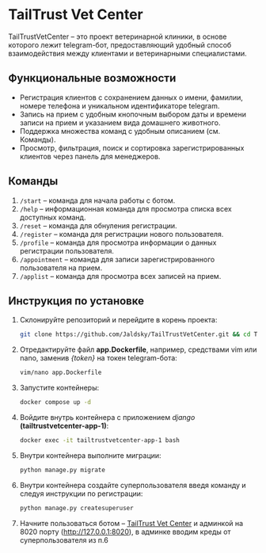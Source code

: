 # TailTrust Vet Center

TailTrustVetCenter – это проект ветеринарной клиники, в основе которого лежит telegram-бот,
предоставляющий удобный способ взаимодействия между клиентами и ветеринарными специалистами.<br>

## Функциональные возможности

- Регистрация клиентов с сохранением данных о имени, фамилии, номере телефона и уникальном идентификаторе telegram.
- Запись на прием с удобным кнопочным выбором даты и времени записи на прием и указанием вида домашнего животного.
- Поддержка множества команд с удобным описанием (см. Команды).
- Просмотр, фильтрация, поиск и сортировка зарегистрированных клиентов через панель для менеджеров.

## Команды

1. `/start` – команда для начала работы с ботом.
2. `/help` – информационная команда для просмотра списка всех доступных команд.
3. `/reset` – команда для обнуления регистрации.
4. `/register` – команда для регистрации нового пользователя.
5. `/profile` – команда для просмотра информации о данных регистрации пользователя.
6. `/appointment` – команда для записи зарегистрированного пользователя на прием.
7. `/applist` – команда для просмотра всех записей на прием.

## Инструкция по установке

1. Склонируйте репозиторий и перейдите в корень проекта:
   ```bash
   git clone https://github.com/Jaldsky/TailTrustVetCenter.git && cd TailTrustVetCenter

2. Отредактируйте файл **app.Dockerfile**, например, средствами vim или nano, заменив _{token}_
на токен telegram-бота:
    ```bash
    vim/nano app.Dockerfile

3. Запустите контейнеры:
    ```bash
    docker compose up -d

4. Войдите внутрь контейнера с приложением _django_ **(tailtrustvetcenter-app-1)**:
    ```bash
    docker exec -it tailtrustvetcenter-app-1 bash

5. Внутри контейнера выполните миграции:
    ```bash
    python manage.py migrate

6. Внутри контейнера создайте суперпользователя введя команду и следуя инструкции по регистрации:
    ```bash
    python manage.py createsuperuser

7. Начните пользоваться ботом – [TailTrust Vet Center](https://t.me/tailtrust_bot)
и админкой на 8020 порту (http://127.0.0.1:8020), в админке вводим креды от суперпользователя из п.6
